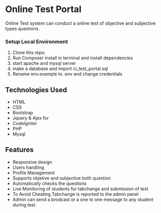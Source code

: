 # Online Test Portal
Online Test system can conduct a online test of objective and subjective types questions.

### Setup Local Environment 
1. Clone this repo.
2. Run Composer install in terminal and install dependencies
2. start apache and mysql server
3. make a database and import ci_test_portal.sql
4. Rename env.example to .env and change credentials

## Technologies Used
* HTML
* CSS
* Bootstrap
* Jquery & Ajex for 
* CodeIgniter 
* PHP
* Mysql


## Features
* Responsive design
* Users handling
* Profile Management
* Supports objetive and subjective both question
* Automatically checks the questions
* Live Monitoring of students for tabchange and submission of test
* To Avoid Cheating Tabchange is reported to the admin panel
* Admin can send a brodcast or a one to one message to any student during test.